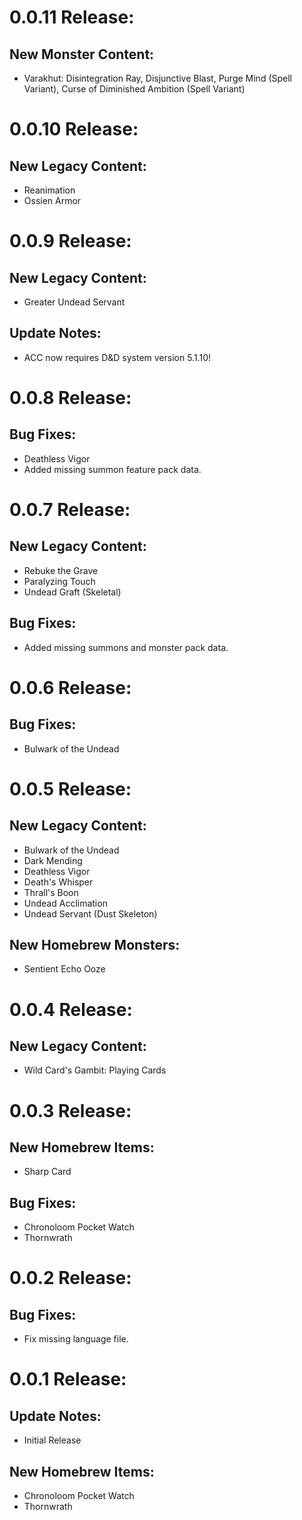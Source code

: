 # 0.0.11 Release:
## New Monster Content:
- Varakhut: Disintegration Ray, Disjunctive Blast, Purge Mind (Spell Variant), Curse of Diminished Ambition (Spell Variant)

# 0.0.10 Release:
## New Legacy Content:
- Reanimation
- Ossien Armor

# 0.0.9 Release:
## New Legacy Content:
- Greater Undead Servant
## Update Notes:
- ACC now requires D&D system version 5.1.10!

# 0.0.8 Release:
## Bug Fixes:
- Deathless Vigor
- Added missing summon feature pack data.

# 0.0.7 Release:
## New Legacy Content:
- Rebuke the Grave
- Paralyzing Touch
- Undead Graft (Skeletal)
## Bug Fixes:
- Added missing summons and monster pack data.

# 0.0.6 Release:
## Bug Fixes:
- Bulwark of the Undead

# 0.0.5 Release:
## New Legacy Content:
- Bulwark of the Undead
- Dark Mending
- Deathless Vigor
- Death's Whisper
- Thrall's Boon
- Undead Acclimation
- Undead Servant (Dust Skeleton)
## New Homebrew Monsters:
- Sentient Echo Ooze

# 0.0.4 Release:
## New Legacy Content:
- Wild Card's Gambit: Playing Cards

# 0.0.3 Release:
## New Homebrew Items:
- Sharp Card
## Bug Fixes:
- Chronoloom Pocket Watch
- Thornwrath

# 0.0.2 Release:
## Bug Fixes:
- Fix missing language file.

# 0.0.1 Release:
## Update Notes:
- Initial Release
## New Homebrew Items:
- Chronoloom Pocket Watch
- Thornwrath